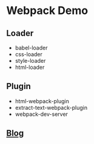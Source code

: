 # Webpack Demo

## Loader
* babel-loader
* css-loader
* style-loader
* html-loader

## Plugin
* html-webpack-plugin
* extract-text-webpack-plugin
* webpack-dev-server

## [Blog](http://yrq110.me/2017/03/08/20170308-webpack-travel/)
